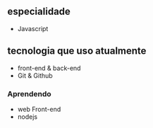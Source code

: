 ## especialidade

* Javascript

## tecnologia que uso atualmente

* front-end & back-end
* Git & Github

### Aprendendo 
 * web Front-end  
 * nodejs

